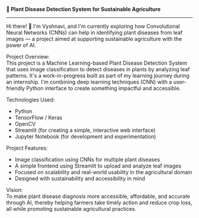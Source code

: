 **🌿 Plant Disease Detection System for Sustainable Agriculture**

---

Hi there! 👋
I'm Vyshnavi, and I'm currently exploring how Convolutional Neural Networks (CNNs) can help in identifying plant diseases from leaf images — a project aimed at supporting sustainable agriculture with the power of AI. 

Project Overview:   
This project is a Machine Learning-based Plant Disease Detection System that uses image classification to detect diseases in plants by analyzing leaf patterns.
It's a work-in-progress built as part of my learning journey during an internship. I'm combining deep learning techniques (CNN) with a user-friendly Python interface to create something impactful and accessible.

Technologies Used:  
- Python
- TensorFlow / Keras
- OpenCV
- Streamlit (for creating a simple, interactive web interface)
- Jupyter Notebook (for development and experimentation)

Project Features:  
* Image classification using CNNs for multiple plant diseases
* A simple frontend using Streamlit to upload and analyze leaf images
* Focused on scalability and real-world usability in the agricultural domain
* Designed with sustainability and accessibility in mind

Vision:  
To make plant disease diagnosis more accessible, affordable, and accurate through AI, thereby helping farmers take timely action and reduce crop loss, all while promoting sustainable agricultural practices.
